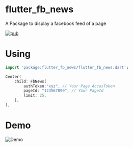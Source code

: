 # flutter_fb_news

A Package to display a facebook feed of a page

[![pub](https://img.shields.io/pub/v/flutter_fb_news.svg)](https://pub.dev/packages/flutter_fb_news)


# Using
```dart
import 'package:flutter_fb_news/flutter_fb_news.dart';

Center(
    child: FbNews(
        authToken:"xyz", // Your Page AccesToken
        pageId: "123567890", // Your PageId
        limit: 25,
    ),
),
```
# Demo
![Demo](https://raw.githubusercontent.com/cedteg/flutter_fb_news/main/demo/flutter_fb_news-demo1.png)